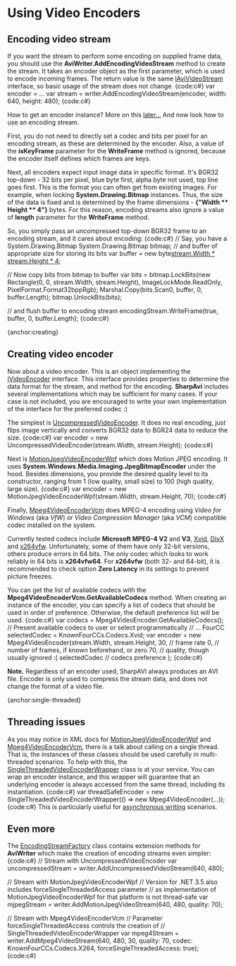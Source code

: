 # Using Video Encoders

## Encoding video stream

If you want the stream to perform some encoding on supplied frame data, you should use the **AviWriter.AddEncodingVideoStream** method to create the stream. It takes an encoder object as the first parameter, which is used to encode incoming frames. The return value is the same [IAviVideoStream](https://sharpavi.codeplex.com/SourceControl/latest#SharpAvi/Output/IAviVideoStream.cs) interface, so basic usage of the stream does not change.
{code:c#}
var encoder = ...
var stream = writer.AddEncodingVideoStream(encoder, width: 640, height: 480);
{code:c#}

How to get an encoder instance? More on this [later...](#creating) And now look how to use an encoding stream.

First, you do not need to directly set a codec and bits per pixel for an encoding stream, as these are determined by the encoder. Also, a value of the **isKeyFrame** parameter for the **WriteFrame** method is ignored, because the encoder itself defines which frames are keys.

Next, all encoders expect input image data in specific format. It's BGR32 top-down - 32 bits per pixel, blue byte first, alpha byte not used, top line goes first. This is the format you can often get from existing images. For example, when locking **System.Drawing.Bitmap** instances. Thus, the size of the data is fixed and is determined by the frame dimensions - **{"Width ** Height ** 4"}** bytes. For this reason, encoding streams also ignore a value of **length** parameter for the **WriteFrame** method.

So, you simply pass an uncompressed top-down BGR32 frame to an encoding stream, and it cares about encoding:
{code:c#}
// Say, you have a System.Drawing.Bitmap
System.Drawing.Bitmap bitmap;
// and buffer of appropriate size for storing its bits
var buffer = new byte[stream.Width * stream.Height * 4](stream.Width-_-stream.Height-_-4);

// Now copy bits from bitmap to buffer
var bits = bitmap.LockBits(new Rectangle(0, 0, stream.Width, stream.Height), ImageLockMode.ReadOnly, PixelFormat.Format32bppRgb);
Marshal.Copy(bits.Scan0, buffer, 0, buffer.Length);
bitmap.UnlockBits(bits);

// and flush buffer to encoding stream
encodingStream.WriteFrame(true, buffer, 0, buffer.Length);
{code:c#}

{anchor:creating}
## Creating video encoder

Now about a video encoder. This is an object implementing the [IVideoEncoder](https://sharpavi.codeplex.com/SourceControl/latest#SharpAvi/Codecs/IVideoEncoder.cs) interface. This interface provides properties to determine the data format for the stream, and method for the encoding. **SharpAvi** includes several implementations which may be sufficient for many cases. If your case is not included, you are encouraged to write your own implementation of the interface for the preferred codec :)

The simplest is [UncompressedVideoEncoder](https://sharpavi.codeplex.com/SourceControl/latest#SharpAvi/Codecs/UncompressedVideoEncoder.cs). It does no real encoding, just flips image vertically and converts BGR32 data to BGR24 data to reduce the size.
{code:c#}
var encoder = new UncompressedVideoEncoder(stream.Width, stream.Height);
{code:c#}

Next is [MotionJpegVideoEncoderWpf](https://sharpavi.codeplex.com/SourceControl/latest#SharpAvi/Codecs/MotionJpegVideoEncoderWpf.cs) which does Motion JPEG encoding. It uses **System.Windows.Media.Imaging.JpegBitmapEncoder** under the hood. Besides dimensions, you provide the desired quality level to its constructor, ranging from 1 (low quality, small size) to 100 (high quality, large size).
{code:c#}
var encoder = new MotionJpegVideoEncoderWpf(stream.Width, stream.Height, 70);
{code:c#}

Finally, [Mpeg4VideoEncoderVcm](https://sharpavi.codeplex.com/SourceControl/latest#SharpAvi/Codecs/Mpeg4VideoEncoderVcm.cs) does MPEG-4 encoding using _Video for Windows_ (aka _VfW_) or _Video Compression Manager_ (aka _VCM_) compatible codec installed on the system.

Currently tested codecs include **Microsoft MPEG-4 V2** and **V3**, [Xvid](https://www.xvid.com/download/), [DivX](http://www.divx.com/en/software/divx) and [x264vfw](http://sourceforge.net/projects/x264vfw/files/). Unfortunately, some of them have only 32-bit versions, others produce errors in 64 bits. The only codec which looks to work reliably in 64 bits is **x264vfw64**. For **x264vfw** (both 32- and 64-bit), it is recommended to check option **Zero Latency** in its settings to prevent picture freezes.

You can get the list of available codecs with the **Mpeg4VideoEncoderVcm.GetAvailableCodecs** method. When creating an instance of the encoder, you can specify a list of codecs that should be used in order of preference. Otherwise, the default preference list will be used.
{code:c#}
var codecs = Mpeg4VideoEncoder.GetAvailableCodecs();
// Present available codecs to user or select programmatically
// ...
FourCC selectedCodec = KnownFourCCs.Codecs.Xvid;
var encoder = new Mpeg4VideoEncoder(stream.Width, stream.Height, 
                                    30, // frame rate
                                    0, // number of frames, if known beforehand, or zero
                                    70, // quality, though usually ignored :(
                                    selectedCodec // codecs preference
                                    );
{code:c#}

**Note.** Regardless of an encoder used, SharpAVI always produces an AVI file. Encoder is only used to compress the stream data, and does not change the format of a video file.

{anchor:single-threaded}
## Threading issues

As you may notice in XML docs for [MotionJpegVideoEncoderWpf](https://sharpavi.codeplex.com/SourceControl/latest#SharpAvi/Codecs/MotionJpegVideoEncoderWpf.cs) and [Mpeg4VideoEncoderVcm](https://sharpavi.codeplex.com/SourceControl/latest#SharpAvi/Codecs/Mpeg4VideoEncoderVcm.cs), there is a talk about calling on a single thread. That is, the instances of these classes should be used carefully in multi-threaded scenarios.
To help with this, the [SingleThreadedVideoEncoderWrapper](https://sharpavi.codeplex.com/SourceControl/latest#SharpAvi/Codecs/SingleThreadedVideoEncoderWrapper.cs) class is at your service. You can wrap an encoder instance, and this wrapper will guarantee that an underlying encoder is always accessed from the same thread, including its instantiation.
{code:c#}
var threadSafeEncoder = new SingleThreadedVideoEncoderWrapper(() => new Mpeg4VideoEncoder(...));
{code:c#}
This is particularly useful for [asynchronous writing](Asynchronous-Writing) scenarios.

## Even more

The [EncodingStreamFactory](https://sharpavi.codeplex.com/SourceControl/latest#SharpAvi/Codecs/EncodingStreamFactory.cs) class contains extension methods for **AviWriter** which make the creation of encoding streams even simpler:
{code:c#}
// Stream with UncompressedVideoEncoder
var uncompressedStream = writer.AddUncompressedVideoStream(640, 480);

// Stream with MotionJpegVideoEncoderWpf
// Version for .NET 3.5 also includes forceSingleThreadedAccess parameter 
// as implementation of MotionJpegVideoEncoderWpf for that platform is not thread-safe
var mjpegStream = writer.AddMotionJpegVideoStream(640, 480, quality: 70);

// Stream with Mpeg4VideoEncoderVcm
// Parameter forceSingleThreadedAccess controls the creation of 
// SingleThreadedVideoEncoderWrapper
var mpeg4Stream = writer.AddMpeg4VideoStream(640, 480, 30, 
    quality: 70, codec: KnownFourCCs.Codecs.X264, forceSingleThreadedAccess: true);
{code:c#}
